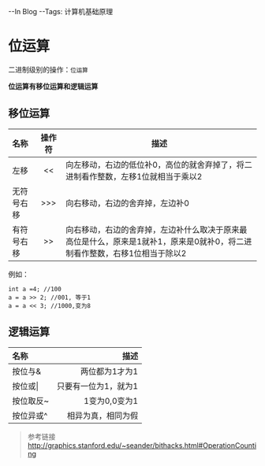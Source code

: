 --In Blog
--Tags: 计算机基础原理

# 位运算
二进制级别的操作：`位运算`

**位运算有移位运算和逻辑运算**

## 移位运算
| 名称           |         操作符    |     描述  |
| :------------- | :---------------:| --------- |
| 左移  | <<  |  向左移动，右边的低位补0，高位的就舍弃掉了，将二进制看作整数，左移1位就相当于乘以2  |
| 无符号右移     |  >>>  |  向右移动，右边的舍弃掉，左边补0  |
| 有符号右移      |  >> | 向右移动，右边的舍弃掉，左边补什么取决于原来最高位是什么，原来是1就补1，原来是0就补0，将二进制看作整数，右移1位相当于除以2  |

例如：
```shell
int a =4; //100
a = a >> 2; //001, 等于1
a = a << 3; //1000,变为8
```

## 逻辑运算
| 名称      |    描述   | 
| :-------- | --------:|
| 按位与&  | 两位都为1才为1 |
| 按位或\|     |   只要有一位为1，就为1 |
| 按位取反~      |    1变为0,0变为1 |
| 按位异或^      |    相异为真，相同为假 |


>参考链接
http://graphics.stanford.edu/~seander/bithacks.html#OperationCounting